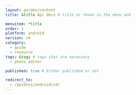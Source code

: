 ```yaml
---
layout: guides/content
title: &title Api Docs # title as shown in the menu and 

menuitem: *title
order: 1
platform: android
version: v4
category: 
  - guide
  - resource
tags: &tags # tags that are necessary
  - photo editor 

published: true # Either published or not 

redirect_to: 
  - /apidocs/android/v4/
---
```

